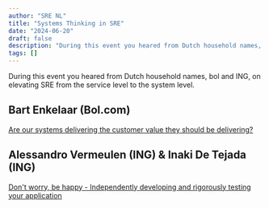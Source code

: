 ```yaml
---
author: "SRE NL"
title: "Systems Thinking in SRE"
date: "2024-06-20"
draft: false
description: "During this event you heared from Dutch household names, bol and ING, on elevating SRE from the service level to the system level."
tags: []
---
```

During this event you heared from Dutch household names, bol and ING, on elevating SRE from the
service level to the system level.

## Bart Enkelaar (Bol.com)

[Are our systems delivering the customer value they should be delivering?](./files/systems-delivering-the-customer-value-they-should.pdf)

## Alessandro Vermeulen (ING) & Inaki De Tejada (ING)

[Don't worry, be happy - Independently developing and rigorously testing your application](./files/independent-developing-testing.pdf)

